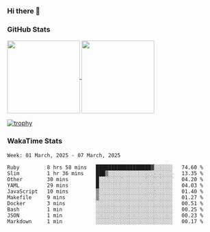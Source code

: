 ### Hi there 👋

### GitHub Stats

<a href="https://github.com/anuraghazra/github-readme-stats">
  <img align="center" height="170px" src="https://github-readme-stats.vercel.app/api/top-langs/?username=tksfjt1024&layout=compact&count_private=true&show_icons=true&show_icons=true&theme=graywhite" />
</a>
<a href="https://github.com/anuraghazra/github-readme-stats">
  <img align="center" height="170px" src="https://github-readme-stats.vercel.app/api?username=tksfjt1024&count_private=true&show_icons=true&show_icons=true&theme=graywhite" />
</a>

[![trophy](https://github-profile-trophy.vercel.app/?username=tksfjt1024)](https://github.com/ryo-ma/github-profile-trophy)

### WakaTime Stats

<!--START_SECTION:waka-->
```text
Week: 01 March, 2025 - 07 March, 2025

Ruby         8 hrs 58 mins   ██████████████████▓░░░░░░   74.60 % 
Slim         1 hr 36 mins    ███▒░░░░░░░░░░░░░░░░░░░░░   13.35 % 
Other        30 mins         █░░░░░░░░░░░░░░░░░░░░░░░░   04.20 % 
YAML         29 mins         █░░░░░░░░░░░░░░░░░░░░░░░░   04.03 % 
JavaScript   10 mins         ▒░░░░░░░░░░░░░░░░░░░░░░░░   01.40 % 
Makefile     9 mins          ▒░░░░░░░░░░░░░░░░░░░░░░░░   01.27 % 
Docker       3 mins          ░░░░░░░░░░░░░░░░░░░░░░░░░   00.51 % 
Bash         1 min           ░░░░░░░░░░░░░░░░░░░░░░░░░   00.25 % 
JSON         1 min           ░░░░░░░░░░░░░░░░░░░░░░░░░   00.23 % 
Markdown     1 min           ░░░░░░░░░░░░░░░░░░░░░░░░░   00.17 % 
```
<!--END_SECTION:waka-->
